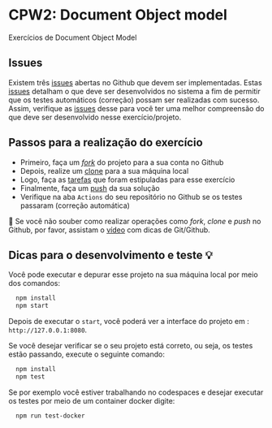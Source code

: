 # CPW2: Document Object model

Exercícios de Document Object Model

## Issues

Existem três [issues](https://github.com/rpmhub/cpw2-dom/issues) abertas no
Github que devem ser implementadas. Estas
[issues](https://github.com/rpmhub/cpw2-dom/issues) detalham o que deve ser
desenvolvidos no sistema a fim de permitir que os testes automáticos (correção)
possam ser realizadas com sucesso. Assim, verifique as
[issues](https://github.com/rpmhub/cpw2-dom/issues) desse para você ter uma
melhor compreensão do que deve ser desenvolvido nesse exercício/projeto.

## Passos para a realização do exercício

  * Primeiro, faça um [*fork*](https://docs.github.com/pt/get-started/quickstart/fork-a-repo)
  do projeto para a sua conta no Github
  * Depois, realize um [clone](https://docs.github.com/pt/repositories/creating-and-managing-repositories/cloning-a-repository) para a sua máquina local
  * Logo, faça as [tarefas](https://github.com/rpmhub/cpw2-dom/issues) que foram
  estipuladas para esse exercício
  * Finalmente, faça um [push](https://docs.github.com/pt/desktop/contributing-and-collaborating-using-github-desktop/making-changes-in-a-branch/pushing-changes-to-github) da sua solução
  * Verifique na aba `Actions` do seu repositório no Github se os testes
  passaram (correção automática)

🚨 Se você não souber como realizar operações como *fork*, *clone* e *push* no
Github, por favor, assistam o [vídeo](https://www.youtube.com/watch?v=SDowGAvT0l0)
com dicas de Git/Github.

## Dicas para o desenvolvimento e teste 💡

Você pode executar e depurar esse projeto na sua máquina local por meio dos
comandos:

```sh
  npm install
  npm start
```

Depois de executar o `start`, você poderá ver a interface do projeto em : `http://127.0.0.1:8080`.

Se você desejar verificar se o seu projeto está correto, ou seja, os testes
estão passando, execute o seguinte comando:

```sh
  npm install
  npm test
```

Se por exemplo você estiver trabalhando no codespaces e desejar executar os
testes por meio de um container docker digite:

```sh
  npm run test-docker
```
